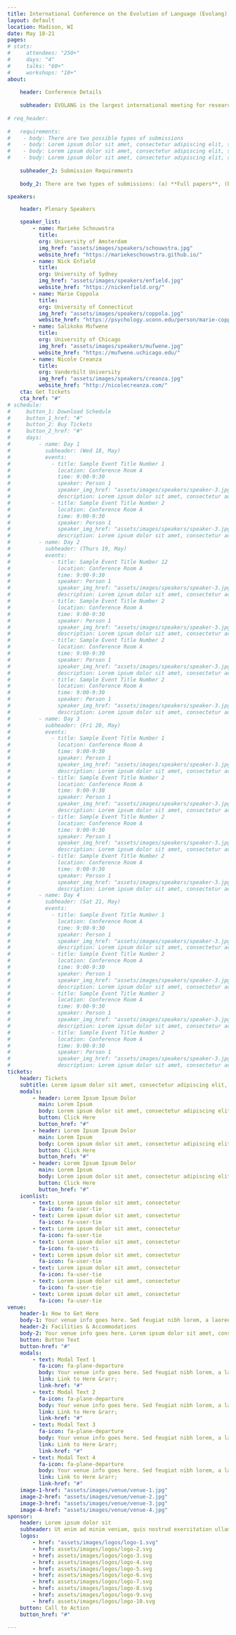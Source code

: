 ```yaml
---
title: International Conference on the Evolution of Language (Evolang) 2024
layout: default
location: Madison, WI   
date: May 18-21
pages:
# stats:
#     attendees: "250+"
#     days: "4"
#     talks: "60+"
#     workshops: "10+"
about:
    
    header: Conference Details
    
    subheader: EVOLANG is the largest international meeting for researchers working on the origins and evolution of language. The conference is highly interdisciplinary, with contributions from disciplines including, but not limited to: anthropology, archeology, artificial life, biology, cognitive science, genetics, linguistics, modeling, paleontology, physiology, primatology, and psychology. Typically, about 300 delegates attend, with representatives from all these disciplines. 
    
# req_header: 
    
#   requirements:
#    - body: There are two possible types of submissions
#    - body: Lorem ipsum dolor sit amet, consectetur adipiscing elit, sed do
#    - body: Lorem ipsum dolor sit amet, consectetur adipiscing elit, sed do
#    - body: Lorem ipsum dolor sit amet, consectetur adipiscing elit, sed do
    
    subheader_2: Submission Requirements
    
    body_2: There are two types of submissions: (a) **Full papers**, (between 6 and 8 pages); and (b) **Abstracts** (up to 2 pages). Both full papers and abstracts will be considered for both podium presentation (15 min talk + 5 min Q&A) and for poster presentation. Submissions are limited to one first-authored podium presentation and one first-authored poster per person. There is no limit on non-first-authored submissions. When submitting, please indicate whether you prefer to be considered for inclusion as a talk, as a poster, or as either of the two, as well as whether you are currently planning to present your work on-site or online. (We are aware that this is a preliminary decision subject to change.) 

speakers:

    header: Plenary Speakers

    speaker_list:
        - name: Marieke Schouwstra
          title:
          org: University of Amsterdam
          img_href: "assets/images/speakers/schouwstra.jpg"
          website_href: "https://mariekeschouwstra.github.io/"
        - name: Nick Enfield
          title:
          org: University of Sydney
          img_href: "assets/images/speakers/enfield.jpg"
          website_href: "https://nickenfield.org/"
        - name: Marie Coppola
          title: 
          org: University of Connecticut
          img_href: "assets/images/speakers/coppola.jpg"
          website_href: "https://psychology.uconn.edu/person/marie-coppola/"
        - name: Salikoko Mufwene
          title:
          org: University of Chicago
          img_href: "assets/images/speakers/mufwene.jpg"
          website_href: "https://mufwene.uchicago.edu/"
        - name: Nicole Creanza
          title: 
          org: Vanderbilt University
          img_href: "assets/images/speakers/creanza.jpg"
          website_href: "http://nicolecreanza.com/"
    cta: Get Tickets
    cta_href: "#"
# schedule:
#     button_1: Download Schedule
#     button_1_href: "#"
#     button_2: Buy Tickets
#     button_2_href: "#"    
#     days:
#         - name: Day 1
#           subheader: (Wed 18, May)
#           events:
#             - title: Sample Event Title Number 1
#               location: Conference Room A
#               time: 9:00-9:30
#               speaker: Person 1
#               speaker_img_href: "assets/images/speakers/speaker-3.jpg"
#               description: Lorem ipsum dolor sit amet, consectetur adipiscing elit, sed do eiusmod tempor incididunt ut labore et dolore magna aliqua. Ut enim ad minim veniam, quis nostrud exercitation ullamco laboris nisi ut aliquip ex ea commodo consequat.
#             - title: Sample Event Title Number 2
#               location: Conference Room A
#               time: 9:00-9:30
#               speaker: Person 1
#               speaker_img_href: "assets/images/speakers/speaker-3.jpg"
#               description: Lorem ipsum dolor sit amet, consectetur adipiscing elit, sed do eiusmod tempor incididunt ut labore et dolore magna aliqua. Ut enim ad minim veniam, quis nostrud exercitation ullamco laboris nisi ut aliquip ex ea commodo consequat.
#         - name: Day 2
#           subheader: (Thurs 19, May)
#           events:
#             - title: Sample Event Title Number 12
#               location: Conference Room A
#               time: 9:00-9:30
#               speaker: Person 1
#               speaker_img_href: "assets/images/speakers/speaker-3.jpg"
#               description: Lorem ipsum dolor sit amet, consectetur adipiscing elit, sed do eiusmod tempor incididunt ut labore et dolore magna aliqua. Ut enim ad minim veniam, quis nostrud exercitation ullamco laboris nisi ut aliquip ex ea commodo consequat.
#             - title: Sample Event Title Number 2
#               location: Conference Room A
#               time: 9:00-9:30
#               speaker: Person 1
#               speaker_img_href: "assets/images/speakers/speaker-3.jpg"
#               description: Lorem ipsum dolor sit amet, consectetur adipiscing elit, sed do eiusmod tempor incididunt ut labore et dolore magna aliqua. Ut enim ad minim veniam, quis nostrud exercitation ullamco laboris nisi ut aliquip ex ea commodo consequat.
#             - title: Sample Event Title Number 2
#               location: Conference Room A
#               time: 9:00-9:30
#               speaker: Person 1
#               speaker_img_href: "assets/images/speakers/speaker-3.jpg"
#               description: Lorem ipsum dolor sit amet, consectetur adipiscing elit, sed do eiusmod tempor incididunt ut labore et dolore magna aliqua. Ut enim ad minim veniam, quis nostrud exercitation ullamco laboris nisi ut aliquip ex ea commodo consequat.
#             - title: Sample Event Title Number 2
#               location: Conference Room A
#               time: 9:00-9:30
#               speaker: Person 1
#               speaker_img_href: "assets/images/speakers/speaker-3.jpg"
#               description: Lorem ipsum dolor sit amet, consectetur adipiscing elit, sed do eiusmod tempor incididunt ut labore et dolore magna aliqua. Ut enim ad minim veniam, quis nostrud exercitation ullamco laboris nisi ut aliquip ex ea commodo consequat.
#         - name: Day 3
#           subheader: (Fri 20, May)
#           events:
#             - title: Sample Event Title Number 1
#               location: Conference Room A
#               time: 9:00-9:30
#               speaker: Person 1
#               speaker_img_href: "assets/images/speakers/speaker-3.jpg"
#               description: Lorem ipsum dolor sit amet, consectetur adipiscing elit, sed do eiusmod tempor incididunt ut labore et dolore magna aliqua. Ut enim ad minim veniam, quis nostrud exercitation ullamco laboris nisi ut aliquip ex ea commodo consequat.
#             - title: Sample Event Title Number 2
#               location: Conference Room A
#               time: 9:00-9:30
#               speaker: Person 1
#               speaker_img_href: "assets/images/speakers/speaker-3.jpg"
#               description: Lorem ipsum dolor sit amet, consectetur adipiscing elit, sed do eiusmod tempor incididunt ut labore et dolore magna aliqua. Ut enim ad minim veniam, quis nostrud exercitation ullamco laboris nisi ut aliquip ex ea commodo consequat.
#             - title: Sample Event Title Number 2
#               location: Conference Room A
#               time: 9:00-9:30
#               speaker: Person 1
#               speaker_img_href: "assets/images/speakers/speaker-3.jpg"
#               description: Lorem ipsum dolor sit amet, consectetur adipiscing elit, sed do eiusmod tempor incididunt ut labore et dolore magna aliqua. Ut enim ad minim veniam, quis nostrud exercitation ullamco laboris nisi ut aliquip ex ea commodo consequat.
#             - title: Sample Event Title Number 2
#               location: Conference Room A
#               time: 9:00-9:30
#               speaker: Person 1
#               speaker_img_href: "assets/images/speakers/speaker-3.jpg"
#               description: Lorem ipsum dolor sit amet, consectetur adipiscing elit, sed do eiusmod tempor incididunt ut labore et dolore magna aliqua. Ut enim ad minim veniam, quis nostrud exercitation ullamco laboris nisi ut aliquip ex ea commodo consequat.
#         - name: Day 4
#           subheader: (Sat 21, May)
#           events:
#             - title: Sample Event Title Number 1
#               location: Conference Room A
#               time: 9:00-9:30
#               speaker: Person 1
#               speaker_img_href: "assets/images/speakers/speaker-3.jpg"
#               description: Lorem ipsum dolor sit amet, consectetur adipiscing elit, sed do eiusmod tempor incididunt ut labore et dolore magna aliqua. Ut enim ad minim veniam, quis nostrud exercitation ullamco laboris nisi ut aliquip ex ea commodo consequat.
#             - title: Sample Event Title Number 2
#               location: Conference Room A
#               time: 9:00-9:30
#               speaker: Person 1
#               speaker_img_href: "assets/images/speakers/speaker-3.jpg"
#               description: Lorem ipsum dolor sit amet, consectetur adipiscing elit, sed do eiusmod tempor incididunt ut labore et dolore magna aliqua. Ut enim ad minim veniam, quis nostrud exercitation ullamco laboris nisi ut aliquip ex ea commodo consequat.
#             - title: Sample Event Title Number 2
#               location: Conference Room A
#               time: 9:00-9:30
#               speaker: Person 1
#               speaker_img_href: "assets/images/speakers/speaker-3.jpg"
#               description: Lorem ipsum dolor sit amet, consectetur adipiscing elit, sed do eiusmod tempor incididunt ut labore et dolore magna aliqua. Ut enim ad minim veniam, quis nostrud exercitation ullamco laboris nisi ut aliquip ex ea commodo consequat.
#             - title: Sample Event Title Number 2
#               location: Conference Room A
#               time: 9:00-9:30
#               speaker: Person 1
#               speaker_img_href: "assets/images/speakers/speaker-3.jpg"
#               description: Lorem ipsum dolor sit amet, consectetur adipiscing elit, sed do eiusmod tempor incididunt ut labore et dolore magna aliqua. Ut enim ad minim veniam, quis nostrud exercitation ullamco laboris nisi ut aliquip ex ea commodo consequat.
tickets:
    header: Tickets
    subtitle: Lorem ipsum dolor sit amet, consectetur adipiscing elit, sed do eiusmod tempor
    modals:
        - header: Lorem Ipsum Ipsum Dolor
          main: Lorem Ipsum
          body: Lorem ipsum dolor sit amet, consectetur adipiscing elit, sed do eiusmod tempor incididunt ut labore
          button: Click Here
          button_href: "#"
        - header: Lorem Ipsum Ipsum Dolor
          main: Lorem Ipsum
          body: Lorem ipsum dolor sit amet, consectetur adipiscing elit, sed do eiusmod tempor incididunt ut labore
          button: Click Here
          button_href: "#"
        - header: Lorem Ipsum Ipsum Dolor
          main: Lorem Ipsum
          body: Lorem ipsum dolor sit amet, consectetur adipiscing elit, sed do eiusmod tempor incididunt ut labore
          button: Click Here
          button_href: "#"
    iconlist:
        - text: Lorem ipsum dolor sit amet, consectetur
          fa-icon: fa-user-tie
        - text: Lorem ipsum dolor sit amet, consectetur
          fa-icon: fa-user-tie
        - text: Lorem ipsum dolor sit amet, consectetur
          fa-icon: fa-user-tie
        - text: Lorem ipsum dolor sit amet, consectetur
          fa-icon: fa-user-ti
        - text: Lorem ipsum dolor sit amet, consectetur
          fa-icon: fa-user-tie
        - text: Lorem ipsum dolor sit amet, consectetur
          fa-icon: fa-user-tie
        - text: Lorem ipsum dolor sit amet, consectetur
          fa-icon: fa-user-tie
        - text: Lorem ipsum dolor sit amet, consectetur
          fa-icon: fa-user-tie
venue:
    header-1: How to Get Here
    body-1: Your venue info goes here. Sed feugiat nibh lorem, a laoreet sem aliquet ut. Praesent tincidunt efficitur nisi, ut eleifend diam tempor sit amet. Aliquam volutpat ex feugiat, semper urna a, pharetra lacus. Sed eget eros cursus, consequat lectus ultricies, efficitur metus. Sed sit amet mauris faucibus magna finibus convallis vel quis justo. Curabitur ultricies sagittis erat, quis faucibus lectus tempor vitae. Proin sodales, elit vitae accumsan efficitur, orci quam molestie orci, accumsan tincidunt dui turpis sed libero. Duis id vehicula ex. In quis pellentesque lorem, ut sollicitudin mauris.
    header-2: Facilities & Accommodations
    body-2: Your venue info goes here. Lorem ipsum dolor sit amet, consectetur adipiscing elit. Proin consequat magna eu accumsan mattis. Duis non augue porttitor, fringilla velit vitae, ultricies eros. Sed libero eros, tristique ac orci nec, hendrerit dictum lacus. Aenean iaculis massa felis, eget venenatis turpis lacinia sit amet.
    button: Button Text
    button-href: "#"
    modals:
        - text: Modal Text 1
          fa-icon: fa-plane-departure
          body: Your venue info goes here. Sed feugiat nibh lorem, a laoreet sem aliquet ut. Praesent tincidunt efficitur nisi
          link: Link to Here &rarr;
          link-href: "#"
        - text: Modal Text 2
          fa-icon: fa-plane-departure
          body: Your venue info goes here. Sed feugiat nibh lorem, a laoreet sem aliquet ut. Praesent tincidunt efficitur nisi
          link: Link to Here &rarr;
          link-href: "#"
        - text: Modal Text 3
          fa-icon: fa-plane-departure
          body: Your venue info goes here. Sed feugiat nibh lorem, a laoreet sem aliquet ut. Praesent tincidunt efficitur nisi
          link: Link to Here &rarr;
          link-href: "#"
        - text: Modal Text 4
          fa-icon: fa-plane-departure
          body: Your venue info goes here. Sed feugiat nibh lorem, a laoreet sem aliquet ut. Praesent tincidunt efficitur nisi
          link: Link to Here &rarr;
          link-href: "#"
    image-1-href: "assets/images/venue/venue-1.jpg"
    image-2-href: "assets/images/venue/venue-2.jpg"
    image-3-href: "assets/images/venue/venue-3.jpg"
    image-4-href: "assets/images/venue/venue-4.jpg"
sponsor:
    header: Lorem ipsum dolor sit
    subheader: Ut enim ad minim veniam, quis nostrud exercitation ullamco laboris nisi ut aliquip ex ea commodo consequat.
    logos:
        - href: "assets/images/logos/logo-1.svg"
        - href: assets/images/logos/logo-2.svg
        - href: assets/images/logos/logo-3.svg
        - href: assets/images/logos/logo-4.svg
        - href: assets/images/logos/logo-5.svg
        - href: assets/images/logos/logo-6.svg
        - href: assets/images/logos/logo-7.svg
        - href: assets/images/logos/logo-8.svg
        - href: assets/images/logos/logo-9.svg
        - href: assets/images/logos/logo-10.svg
    button: Call to Action
    button_href: "#"

---
```

